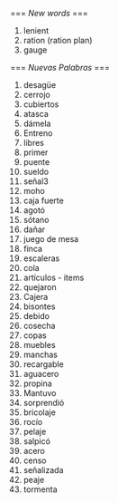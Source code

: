 === *New words* ===

1. lenient
2. ration (ration plan)
3. gauge

=== *Nuevas Palabras* ===

1. desagüe
2. cerrojo
3. cubiertos
4. atasca
5. dámela
6. Entreno
7. libres
8. primer
9. puente
10. sueldo
11. señal3
12. moho
13. caja fuerte
14. agotó
15. sótano
16. dañar
17. juego de mesa
18. finca
19. escaleras
20. cola
21. artículos - items
22. quejaron
23. Cajera  
24. bisontes
25. debido
26. cosecha
27. copas
28. muebles
29. manchas
30. recargable
31. aguacero
32. propina
33. Mantuvo
34. sorprendió
35. bricolaje
36. rocío
37. pelaje
38. salpicó
39. acero
40. censo
41. señalizada
42. peaje
43. tormenta
